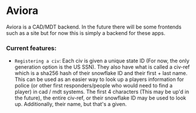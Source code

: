 # Aviora

Aviora is a CAD/MDT backend. In the future there will be some frontends such as a site but for now this is simply a backend for these apps. 

### **Current features**:

- `Registering a civ`: Each civ is given a unique state ID (For now, the only generation option is the US SSN). They also have what is called a civ-ref which is a sha256 hash of their snowflake ID and their first + last name. This can be used as an easier way to look up a players information for police (or other first responders/people who would need to find a player) in cad / mdt systems. The first 4 characters (This may be up'd in the future), the entire civ-ref, or their snowflake ID may be used to look up. Additionally, their name, but that's a given.